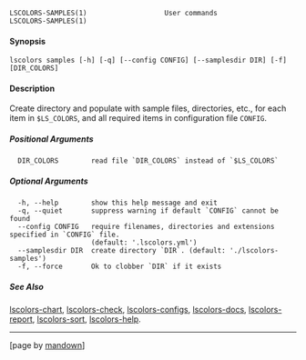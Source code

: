 	LSCOLORS-SAMPLES(1)                   User commands                   LSCOLORS-SAMPLES(1)

#### Synopsis
	lscolors samples [-h] [-q] [--config CONFIG] [--samplesdir DIR] [-f] [DIR_COLORS]

#### Description

Create directory and populate with sample files, directories, etc., for each item in
`$LS_COLORS`, and all required items in configuration file `CONFIG`.

##### Positional Arguments
	  DIR_COLORS        read file `DIR_COLORS` instead of `$LS_COLORS`

##### Optional Arguments
	  -h, --help        show this help message and exit
	  -q, --quiet       suppress warning if default `CONFIG` cannot be found
	  --config CONFIG   require filenames, directories and extensions specified in `CONFIG` file.
	                    (default: '.lscolors.yml')
	  --samplesdir DIR  create directory `DIR`. (default: './lscolors-samples')
	  -f, --force       Ok to clobber `DIR` if it exists

##### See Also

[lscolors-chart](chart.md), [lscolors-check](check.md), [lscolors-configs](configs.md), [lscolors-docs](docs.md), [lscolors-report](report.md), [lscolors-sort](sort.md), [lscolors-help](help.md).

----------------------------------------------------------
[page by [mandown](https://github.com/russellane/mandown)]